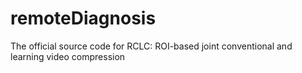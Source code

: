 # remoteDiagnosis
 The official source code for RCLC: ROI-based joint conventional and learning video compression
